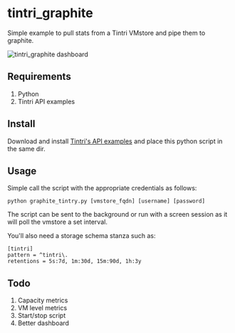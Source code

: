 # tintri_graphite
Simple example to pull stats from a Tintri VMstore and pipe them to graphite.

![tintri_graphite dashboard](https://cloud.githubusercontent.com/assets/2933063/18573095/25030e30-7b86-11e6-9809-ef307bc17941.png "tintri_graphite dashboard")

## Requirements
1. Python
2. Tintri API examples

## Install
Download and install [Tintri's API examples](https://github.com/Tintri/tintri-api-examples) and place this python script in the same dir.  
## Usage
Simple call the script with the appropriate credentials as follows:

```
python graphite_tintry.py [vmstore_fqdn] [username] [password]
```

The script can be sent to the background or run with a screen session as it will poll the vmstore a set interval.  

You'll also need a storage schema stanza such as:

```
[tintri]
pattern = ^tintri\.
retentions = 5s:7d, 1m:30d, 15m:90d, 1h:3y
```

## Todo 
1. Capacity metrics
2. VM level metrics
3. Start/stop script
3. Better dashboard
